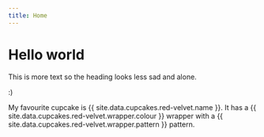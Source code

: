 ```yaml
---
title: Home
---
```


# Hello world

This is more text so the heading looks less sad and alone.

:)

<!-- Use `{{  }}` to say which variable you want, going into each one with a further level to get the right variable. -->

My favourite cupcake is {{ site.data.cupcakes.red-velvet.name }}. It has a {{ site.data.cupcakes.red-velvet.wrapper.colour }} wrapper with a {{ site.data.cupcakes.red-velvet.wrapper.pattern }} pattern. 